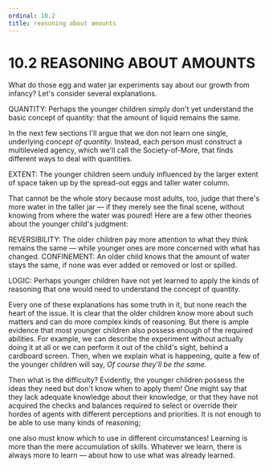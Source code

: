 ```yaml
---
ordinal: 10.2
title: reasoning about amounts
---
```


# 10.2 REASONING ABOUT AMOUNTS 

<p>What do those egg and water jar experiments say about our growth from infancy? Let's consider several explanations.</p>
<p>QUANTITY: Perhaps the younger children simply don't yet understand the basic concept of quantity: that the amount of liquid remains the same.</p>
<p>In the next few sections I'll argue that we don not learn one single, underlying <em>concept of quantity.</em> Instead, each person must construct a multileveled agency, which we'll call the Society-of-More, that finds different ways to deal with quantities.</p>
<p>EXTENT: The younger children seem unduly influenced by the larger extent of space taken up by the spread-out eggs and taller water column.</p>
<p>That cannot be the whole story because most adults, too, judge that there's more water in the taller jar &mdash; if they merely see the final scene, without knowing from where the water was poured! Here are a few other theories about the younger child's judgment:</p>
<p>REVERSIBILITY: The older children pay more attention to what they think remains the same &mdash; while younger ones are more concerned with what has changed. CONFINEMENT: An older child knows that the amount of water stays the same, if none was ever added or removed or lost or spilled.</p>
<p>LOGIC: Perhaps younger children have not yet learned to apply the kinds of reasoning that one would need to understand the concept of quantity.</p>
<p>Every one of these explanations has some truth in it, but none reach the heart of the issue. It is clear that the older children know more about such matters and can do more complex kinds of reasoning. But there is ample evidence that most younger children also possess enough of the required abilities. For example, we can describe the experiment without actually doing it at all or we can perform it out of the child's sight, behind a cardboard screen. Then, when we explain what is happening, quite a few of the younger children will say, <em>Of course they'll be the same.</em></p>
<p>Then what is the difficulty? Evidently, the younger children possess the ideas they need but don't know when to apply them! One might say that they lack adequate knowledge about their knowledge, or that they have not acquired the checks and balances required to select or override their hordes of agents with different perceptions and priorities. It is not enough to be able to use many kinds of reasoning;</p>
<p>one also must know which to use in different circumstances! Learning is more than the mere accumulation of skills. Whatever we learn, there is always more to learn &mdash; about how to use what was already learned.</p>